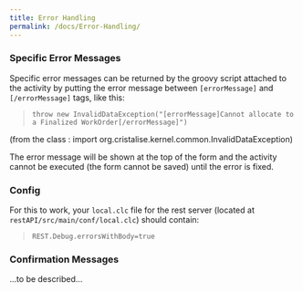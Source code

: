 ```yaml
---
title: Error Handling
permalink: /docs/Error-Handling/
---
```


### Specific Error Messages
Specific error messages can be returned by the groovy script attached to the activity by putting the error message between `[errorMessage]` and `[/errorMessage]` tags, like this:

> `throw new InvalidDataException("[errorMessage]Cannot allocate to a Finalized WorkOrder[/errorMessage]")`

(from the class : import org.cristalise.kernel.common.InvalidDataException)

The error message will be shown at the top of the form and the activity cannot be executed (the form cannot be saved) until the error is fixed.

### Config
For this to work, your `local.clc` file for the rest server (located at `restAPI/src/main/conf/local.clc`) should contain:
> `REST.Debug.errorsWithBody=true`

### Confirmation Messages
...to be described...
